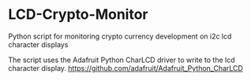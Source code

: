 # LCD-Crypto-Monitor
Python script for monitoring crypto currency development on i2c lcd character displays

The script uses the Adafruit Python CharLCD driver to write to the lcd character display. https://github.com/adafruit/Adafruit_Python_CharLCD
